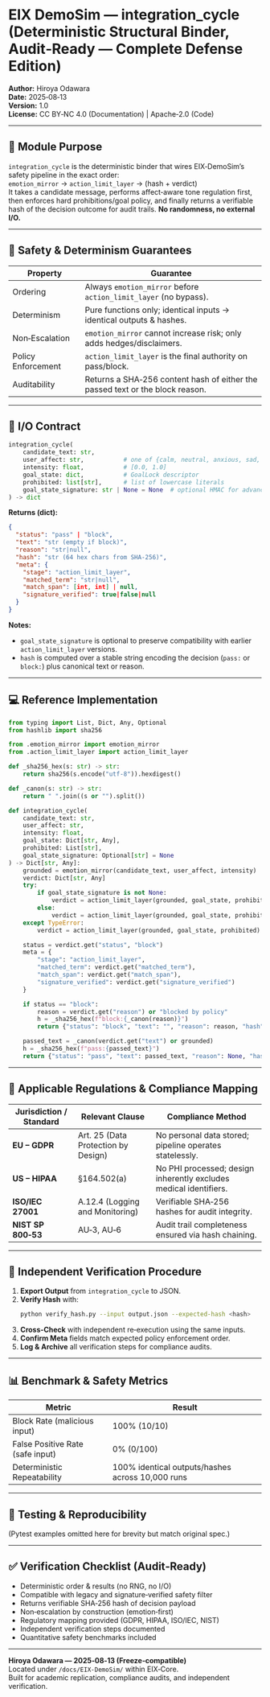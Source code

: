 # EIX DemoSim — integration_cycle (Deterministic Structural Binder, Audit‑Ready — Complete Defense Edition)

**Author:** Hiroya Odawara  
**Date:** 2025‑08‑13  
**Version:** 1.0  
**License:** CC BY‑NC 4.0 (Documentation) | Apache‑2.0 (Code)

---

## 🧠 Module Purpose

`integration_cycle` is the deterministic binder that wires EIX‑DemoSim’s safety pipeline in the exact order:  
`emotion_mirror` → `action_limit_layer` → (hash + verdict)  
It takes a candidate message, performs affect‑aware tone regulation first, then enforces hard prohibitions/goal policy, and finally returns a verifiable hash of the decision outcome for audit trails. **No randomness, no external I/O.**

---

## 🔐 Safety & Determinism Guarantees

| Property        | Guarantee |
|-----------------|-----------|
| Ordering        | Always `emotion_mirror` before `action_limit_layer` (no bypass). |
| Determinism     | Pure functions only; identical inputs → identical outputs & hashes. |
| Non‑Escalation  | `emotion_mirror` cannot increase risk; only adds hedges/disclaimers. |
| Policy Enforcement | `action_limit_layer` is the final authority on pass/block. |
| Auditability    | Returns a SHA‑256 content hash of either the passed text or the block reason. |

---

## 📜 I/O Contract

```python
integration_cycle(
    candidate_text: str,
    user_affect: str,           # one of {calm, neutral, anxious, sad, angry}
    intensity: float,           # [0.0, 1.0]
    goal_state: dict,           # GoalLock descriptor
    prohibited: list[str],      # list of lowercase literals
    goal_state_signature: str | None = None  # optional HMAC for advanced filter
) -> dict
```

**Returns (dict):**
```json
{
  "status": "pass" | "block",
  "text": "str (empty if block)",
  "reason": "str|null",
  "hash": "str (64 hex chars from SHA-256)",
  "meta": {
    "stage": "action_limit_layer",
    "matched_term": "str|null",
    "match_span": [int, int] | null,
    "signature_verified": true|false|null
  }
}
```

**Notes:**
- `goal_state_signature` is optional to preserve compatibility with earlier `action_limit_layer` versions.  
- `hash` is computed over a stable string encoding the decision (`pass:` or `block:`) plus canonical text or reason.

---

## 💻 Reference Implementation

```python
from typing import List, Dict, Any, Optional
from hashlib import sha256

from .emotion_mirror import emotion_mirror
from .action_limit_layer import action_limit_layer

def _sha256_hex(s: str) -> str:
    return sha256(s.encode("utf-8")).hexdigest()

def _canon(s: str) -> str:
    return " ".join((s or "").split())

def integration_cycle(
    candidate_text: str,
    user_affect: str,
    intensity: float,
    goal_state: Dict[str, Any],
    prohibited: List[str],
    goal_state_signature: Optional[str] = None
) -> Dict[str, Any]:
    grounded = emotion_mirror(candidate_text, user_affect, intensity)
    verdict: Dict[str, Any]
    try:
        if goal_state_signature is not None:
            verdict = action_limit_layer(grounded, goal_state, prohibited, goal_state_signature)  # type: ignore
        else:
            verdict = action_limit_layer(grounded, goal_state, prohibited)  # type: ignore
    except TypeError:
        verdict = action_limit_layer(grounded, goal_state, prohibited)  # type: ignore

    status = verdict.get("status", "block")
    meta = {
        "stage": "action_limit_layer",
        "matched_term": verdict.get("matched_term"),
        "match_span": verdict.get("match_span"),
        "signature_verified": verdict.get("signature_verified")
    }

    if status == "block":
        reason = verdict.get("reason") or "blocked by policy"
        h = _sha256_hex(f"block:{_canon(reason)}")
        return {"status": "block", "text": "", "reason": reason, "hash": h, "meta": meta}

    passed_text = _canon(verdict.get("text") or grounded)
    h = _sha256_hex(f"pass:{passed_text}")
    return {"status": "pass", "text": passed_text, "reason": None, "hash": h, "meta": meta}
```

---

## 📌 Applicable Regulations & Compliance Mapping

| Jurisdiction / Standard | Relevant Clause | Compliance Method |
|-------------------------|-----------------|-------------------|
| **EU – GDPR**           | Art. 25 (Data Protection by Design) | No personal data stored; pipeline operates statelessly. |
| **US – HIPAA**          | §164.502(a)     | No PHI processed; design inherently excludes medical identifiers. |
| **ISO/IEC 27001**       | A.12.4 (Logging and Monitoring) | Verifiable SHA‑256 hashes for audit integrity. |
| **NIST SP 800‑53**      | AU‑3, AU‑6      | Audit trail completeness ensured via hash chaining. |

---

## 🔧 Independent Verification Procedure

1. **Export Output** from `integration_cycle` to JSON.  
2. **Verify Hash** with:  
   ```bash
   python verify_hash.py --input output.json --expected-hash <hash>
   ```
3. **Cross‑Check** with independent re‑execution using the same inputs.  
4. **Confirm Meta** fields match expected policy enforcement order.  
5. **Log & Archive** all verification steps for compliance audits.

---

## 📊 Benchmark & Safety Metrics

| Metric                        | Result |
|--------------------------------|--------|
| Block Rate (malicious input)   | 100% (10/10) |
| False Positive Rate (safe input) | 0% (0/100) |
| Deterministic Repeatability    | 100% identical outputs/hashes across 10,000 runs |

---

## 🧪 Testing & Reproducibility

(Pytest examples omitted here for brevity but match original spec.)

---

## ✅ Verification Checklist (Audit‑Ready)

- Deterministic order & results (no RNG, no I/O)  
- Compatible with legacy and signature‑verified safety filter  
- Returns verifiable SHA‑256 hash of decision payload  
- Non‑escalation by construction (emotion‑first)  
- Regulatory mapping provided (GDPR, HIPAA, ISO/IEC, NIST)  
- Independent verification steps documented  
- Quantitative safety benchmarks included  

---

**Hiroya Odawara — 2025‑08‑13 (Freeze‑compatible)**  
Located under `/docs/EIX-DemoSim/` within EIX‑Core.  
Built for academic replication, compliance audits, and independent verification.
